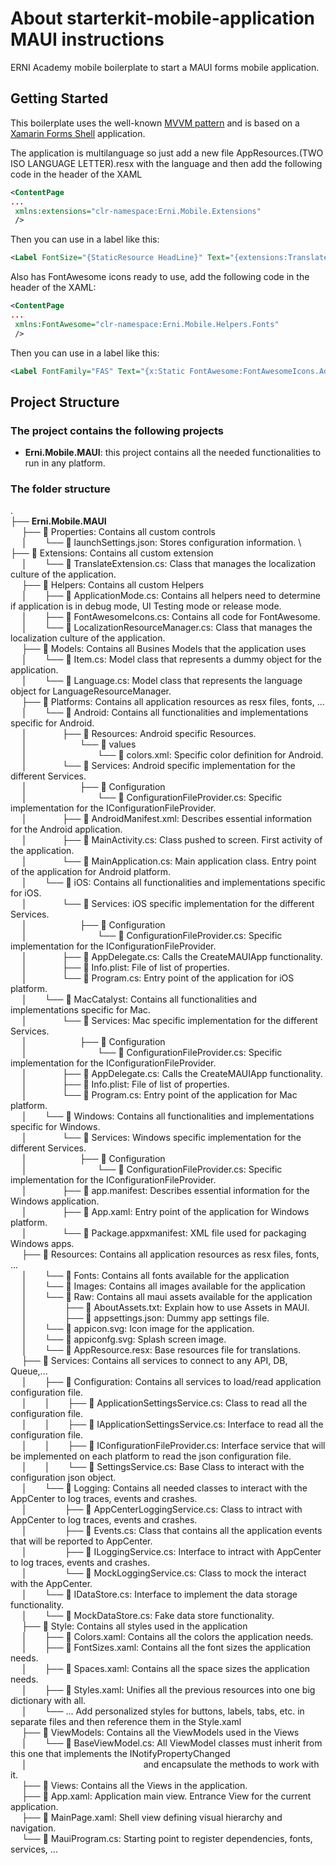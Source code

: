# About starterkit-mobile-application MAUI instructions

ERNI Academy mobile boilerplate to start a MAUI forms mobile application.

## Getting Started

This boilerplate uses the well-known [MVVM pattern](https://docs.microsoft.com/en-us/xamarin/xamarin-forms/enterprise-application-patterns/mvvm) and is based on a [Xamarin Forms Shell](https://docs.microsoft.com/en-us/xamarin/xamarin-forms/app-fundamentals/shell/) application.

The application is multilanguage so just add a new file AppResources.(TWO ISO LANGUAGE LETTER).resx with the language and then
add the following code in the header of the XAML

``` xml
<ContentPage
...
 xmlns:extensions="clr-namespace:Erni.Mobile.Extensions"
 />
```

Then you can use in a label like this:

``` xml
<Label FontSize="{StaticResource HeadLine}" Text="{extensions:Translate About_Title}" />
```

Also has FontAwesome icons ready to use, add the following code in the header of the XAML:

``` xml
<ContentPage
...
 xmlns:FontAwesome="clr-namespace:Erni.Mobile.Helpers.Fonts"
 />
```

Then you can use in a label like this:

``` xml
<Label FontFamily="FAS" Text="{x:Static FontAwesome:FontAwesomeIcons.AddressCard}" />
```

## Project Structure

### The project contains the following projects

* **Erni.Mobile.MAUI**: this project contains all the needed functionalities to run in any platform.

### The folder structure

. \
├── **Erni.Mobile.MAUI** \
 &nbsp;&emsp;├── 📁 Properties: Contains all custom controls \
 &nbsp;&emsp;│&emsp;&emsp;└── 📄 launchSettings.json: Stores configuration information. \ 
 &nbsp;&emsp;├── 📂 Extensions: Contains all custom extension \
 &nbsp;&emsp;│&emsp;&emsp;└── 📄 TranslateExtension.cs: Class that manages the localization culture of the application. \
 &nbsp;&emsp;├── 📂 Helpers: Contains all custom Helpers \
 &nbsp;&emsp;│&emsp;&emsp;├── 📄 ApplicationMode.cs: Contains all helpers need to determine if application is in debug mode, UI Testing mode or release mode. \
 &nbsp;&emsp;│&emsp;&emsp;├── 📄 FontAwesomeIcons.cs: Contains all code for FontAwesome. \
 &nbsp;&emsp;│&emsp;&emsp;└── 📄 LocalizationResourceManager.cs: Class that manages the localization culture of the application. \
 &nbsp;&emsp;├── 📂 Models: Contains all Busines Models that the application uses \
 &nbsp;&emsp;│&emsp;&emsp;└── 📄 Item.cs: Model class that represents a dummy object for the application. \
 &nbsp;&emsp;│&emsp;&emsp;└── 📄 Language.cs: Model class that represents the language object for LanguageResourceManager. \
 &nbsp;&emsp;├── 📁 Platforms: Contains all application resources as resx files, fonts, ... \
 &nbsp;&emsp;│&emsp;&emsp;└──  📁 Android: Contains all functionalities and implementations specific for Android. \
 &nbsp;&emsp;│&emsp;&emsp;&emsp;&emsp;├── 📁 Resources: Android specific Resources. \
 &nbsp;&emsp;│&emsp;&emsp;&emsp;&emsp;&emsp;&emsp;└──  📁 values \
 &nbsp;&emsp;│&emsp;&emsp;&emsp;&emsp;&emsp;&emsp;&emsp;&emsp;└── 📄 colors.xml: Specific color definition for Android. \
 &nbsp;&emsp;│&emsp;&emsp;&emsp;&emsp;└── 📁 Services: Android specific implementation for the different Services. \
 &nbsp;&emsp;│&emsp;&emsp;&emsp;&emsp;&emsp;&emsp;├──  📁 Configuration \
 &nbsp;&emsp;│&emsp;&emsp;&emsp;&emsp;&emsp;&emsp;&emsp;&emsp;└── 📄 ConfigurationFileProvider.cs: Specific implementation for the IConfigurationFileProvider. \
 &nbsp;&emsp;│&emsp;&emsp;&emsp;&emsp;├──  📄 AndroidManifest.xml: Describes essential information for the Android application. \
 &nbsp;&emsp;│&emsp;&emsp;&emsp;&emsp;├──  📄 MainActivity.cs: Class pushed to screen. First activity of the application. \
 &nbsp;&emsp;│&emsp;&emsp;&emsp;&emsp;└──  📄 MainApplication.cs: Main application class. Entry point of the application for Android platform. \
 &nbsp;&emsp;│&emsp;&emsp;└──  📁 iOS: Contains all functionalities and implementations specific for iOS. \
 &nbsp;&emsp;│&emsp;&emsp;&emsp;&emsp;└── 📁 Services: iOS specific implementation for the different Services. \
 &nbsp;&emsp;│&emsp;&emsp;&emsp;&emsp;&emsp;&emsp;├──  📁 Configuration \
 &nbsp;&emsp;│&emsp;&emsp;&emsp;&emsp;&emsp;&emsp;&emsp;&emsp;└── 📄 ConfigurationFileProvider.cs: Specific implementation for the IConfigurationFileProvider. \
 &nbsp;&emsp;│&emsp;&emsp;&emsp;&emsp;├──  📄 AppDelegate.cs: Calls the CreateMAUIApp functionality. \
 &nbsp;&emsp;│&emsp;&emsp;&emsp;&emsp;├──  📄 Info.plist: File of list of properties. \
 &nbsp;&emsp;│&emsp;&emsp;&emsp;&emsp;└──  📄 Program.cs: Entry point of the application for iOS platform. \
 &nbsp;&emsp;│&emsp;&emsp;└──  📁 MacCatalyst: Contains all functionalities and implementations specific for Mac. \
 &nbsp;&emsp;│&emsp;&emsp;&emsp;&emsp;└── 📁 Services: Mac specific implementation for the different Services. \
 &nbsp;&emsp;│&emsp;&emsp;&emsp;&emsp;&emsp;&emsp;├──  📁 Configuration \
 &nbsp;&emsp;│&emsp;&emsp;&emsp;&emsp;&emsp;&emsp;&emsp;&emsp;└── 📄 ConfigurationFileProvider.cs: Specific implementation for the IConfigurationFileProvider. \
 &nbsp;&emsp;│&emsp;&emsp;&emsp;&emsp;├──  📄 AppDelegate.cs: Calls the CreateMAUIApp functionality. \
 &nbsp;&emsp;│&emsp;&emsp;&emsp;&emsp;├──  📄 Info.plist: File of list of properties. \
 &nbsp;&emsp;│&emsp;&emsp;&emsp;&emsp;└──  📄 Program.cs: Entry point of the application for Mac platform. \
 &nbsp;&emsp;│&emsp;&emsp;└──  📁 Windows: Contains all functionalities and implementations specific for Windows. \
 &nbsp;&emsp;│&emsp;&emsp;&emsp;&emsp;└── 📁 Services: Windows specific implementation for the different Services. \
 &nbsp;&emsp;│&emsp;&emsp;&emsp;&emsp;&emsp;&emsp;├──  📁 Configuration \
 &nbsp;&emsp;│&emsp;&emsp;&emsp;&emsp;&emsp;&emsp;&emsp;&emsp;└── 📄 ConfigurationFileProvider.cs: Specific implementation for the IConfigurationFileProvider. \
 &nbsp;&emsp;│&emsp;&emsp;&emsp;&emsp;├──  📄 app.manifest: Describes essential information for the Windows application. \
 &nbsp;&emsp;│&emsp;&emsp;&emsp;&emsp;├──  📄 App.xaml: Entry point of the application for Windows platform. \
 &nbsp;&emsp;│&emsp;&emsp;&emsp;&emsp;└──  📄 Package.appxmanifest: XML file used for packaging Windows apps. \
 &nbsp;&emsp;├── 📁 Resources: Contains all application resources as resx files, fonts, ... \
 &nbsp;&emsp;│&emsp;&emsp;└──  📁 Fonts: Contains all fonts available for the application \
 &nbsp;&emsp;│&emsp;&emsp;└──  📁 Images: Contains all images available for the application \
 &nbsp;&emsp;│&emsp;&emsp;└──  📁 Raw: Contains all maui assets available for the application \
 &nbsp;&emsp;│&emsp;&emsp;&nbsp;&emsp;&emsp;├── 📄 AboutAssets.txt: Explain how to use Assets in MAUI. \
 &nbsp;&emsp;│&emsp;&emsp;&nbsp;&emsp;&emsp;├── 📄 appsettings.json: Dummy app settings file. \
 &nbsp;&emsp;│&emsp;&emsp;└── 📄 appicon.svg: Icon image for the application. \
 &nbsp;&emsp;│&emsp;&emsp;└── 📄 appiconfg.svg: Splash screen image. \
 &nbsp;&emsp;│&emsp;&emsp;└── 📄 AppResource.resx: Base resources file for translations. \
 &nbsp;&emsp;├── 📂 Services: Contains all services to connect to any API, DB, Queue,... \
 &nbsp;&emsp;│&emsp;&emsp;├── 📂 Configuration: Contains all services to load/read application configuration file. \
 &nbsp;&emsp;│&emsp;&emsp;│&emsp;&emsp;├── 📄 ApplicationSettingsService.cs: Class to read all the configuration file. \
 &nbsp;&emsp;│&emsp;&emsp;│&emsp;&emsp;├── 📄 IApplicationSettingsService.cs: Interface to read all the configuration file. \
 &nbsp;&emsp;│&emsp;&emsp;│&emsp;&emsp;├── 📄 IConfigurationFileProvider.cs: Interface service that will be implemented on each platform to read the json configuration file. \
 &nbsp;&emsp;│&emsp;&emsp;│&emsp;&emsp;└── 📄 SettingsService.cs: Base Class to interact with the configuration json object. \
 &nbsp;&emsp;│&emsp;&emsp;└── 📂 Logging: Contains all needed classes to interact with the AppCenter to log traces, events and crashes. \
 &nbsp;&emsp;│&emsp;&emsp;&nbsp;&emsp;&emsp;├── 📄 AppCenterLoggingService.cs: Class to intract with AppCenter to log traces, events and crashes. \
 &nbsp;&emsp;│&emsp;&emsp;&nbsp;&emsp;&emsp;├── 📄 Events.cs: Class that contains all the application events that will be reported to AppCenter. \
 &nbsp;&emsp;│&emsp;&emsp;&nbsp;&emsp;&emsp;├── 📄 ILoggingService.cs: Interface to intract with AppCenter to log traces, events and crashes. \
 &nbsp;&emsp;│&emsp;&emsp;&nbsp;&emsp;&emsp;└── 📄 MockLoggingService.cs: Class to mock the interact with the AppCenter. \
 &nbsp;&emsp;│&emsp;&emsp;└── 📄 IDataStore.cs: Interface to implement the data storage functionality. \
 &nbsp;&emsp;│&emsp;&emsp;└── 📄 MockDataStore.cs: Fake data store functionality. \
 &nbsp;&emsp;├── 📁 Style: Contains all styles used in the application \
 &nbsp;&emsp;│&emsp;&emsp;├── 📄 Colors.xaml: Contains all the colors the application needs. \
 &nbsp;&emsp;│&emsp;&emsp;├── 📄 FontSizes.xaml: Contains all the font sizes the application needs. \
 &nbsp;&emsp;│&emsp;&emsp;├── 📄 Spaces.xaml: Contains all the space sizes the application needs. \
 &nbsp;&emsp;│&emsp;&emsp;├── 📄 Styles.xaml: Unifies all the previous resources into one big dictionary with all. \
 &nbsp;&emsp;│&emsp;&emsp;└── ... Add personalized styles for buttons, labels, tabs, etc. in separate files and then reference them in the Style.xaml \
 &nbsp;&emsp;├── 📁 ViewModels: Contains all the ViewModels used in the Views \
 &nbsp;&emsp;│&emsp;&emsp;└── 📄 BaseViewModel.cs: All ViewModel classes must inherit from this one that implements the INotifyPropertyChanged \
 &nbsp;&emsp;│&emsp;&emsp;&emsp;&emsp;&emsp;&emsp;&emsp;&emsp;&emsp;&emsp;&emsp;&emsp;&emsp; and encapsulate the methods to work with it. \
 &nbsp;&emsp;├── 📁 Views: Contains all the Views in the application. \
 &nbsp;&emsp;├── 📄 App.xaml: Application main view. Entrance View for the current application. \
 &nbsp;&emsp;├── 📄 MainPage.xaml: Shell view defining visual hierarchy and navigation. \
 &nbsp;&emsp;└── 📄 MauiProgram.cs: Starting point to register dependencies, fonts, services, ... 